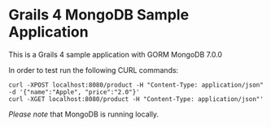 # Grails 4 MongoDB Sample Application

This is a Grails 4 sample application with GORM MongoDB 7.0.0

In order to test run the following CURL commands: 

```
curl -XPOST localhost:8080/product -H "Content-Type: application/json" -d '{"name":"Apple", "price":"2.0"}'
curl -XGET localhost:8080/product -H "Content-Type: application/json"'
```

*Please note* that MongoDB is running locally. 
